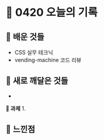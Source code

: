 # 🧸 0420 오늘의 기록
## 💙 배운 것들
* CSS 실무 테크닉
* vending-machine 코드 리뷰

## 💚 새로 깨달은 것들
* 

**📍 과제**
1. 

## 💜 느낀점
